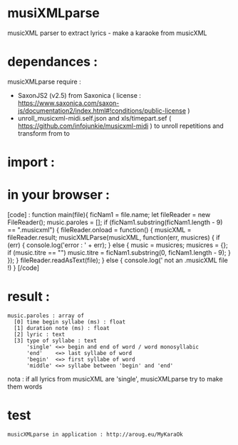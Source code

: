 # musiXMLparse
musicXML parser to extract lyrics - make a karaoke from musicXML

# dependances :
musicXMLparse require :
 - SaxonJS2 (v2.5) from Saxonica ( license : https://www.saxonica.com/saxon-js/documentation2/index.html#!conditions/public-license ) 
 - unroll_musicxml-midi.self.json and xls/timepart.sef ( https://github.com/infojunkie/musicxml-midi )
to unroll repetitions and transform from <score-timewise> to <score-partwise>

# import :
<script type="text/javascript" src="musicXMLparse_public.js"></script>
<!-- from https://www.saxonica.com/download/javascript.xml for musicXMLParse.js only -->       
<script src="Saxon/SaxonJS2.rt.js"></script>    

# in your browser :
[code] :
function main(file){
    ficNam1 = file.name;
    let fileReader = new FileReader();
    music.paroles = [];
    if (ficNam1.substring(ficNam1.length - 9) == ".musicxml") {
          fileReader.onload = function() {
            musicXML = fileReader.result;
            musicXMLParse(musicXML, function(err, musicres) {
               if (err) {
                   console.log('error : ' + err);
                } else {
                    music = musicres;
                    musicres = {};
                    if (music.titre == "") music.titre = ficNam1.substring(0, ficNam1.length - 9);
                }
            });
          }
          fileReader.readAsText(file);
    } else {
          console.log(' not an .musicXML file !)
}
[/code]
# result :
    music.paroles : array of
      [0] time begin syllabe (ms) : float
      [1] duration note (ms) : float
      [2] lyric : text
      [3] type of syllabe : text 
          'single' <=> begin and end of word / word monosyllabic
          'end'    <=> last syllabe of word
          'begin'  <=> first syllabe of word
          'middle' <=> syllabe between 'begin' and 'end'

  nota : if all lyrics from musicXML are 'single', musicXMLparse try to make them words 

# test 
    musicXMLparse in application : http://aroug.eu/MyKaraOk  
      
    
